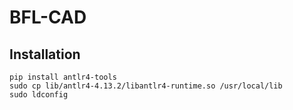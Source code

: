 # BFL-CAD

## Installation
```
pip install antlr4-tools
sudo cp lib/antlr4-4.13.2/libantlr4-runtime.so /usr/local/lib
sudo ldconfig
```
